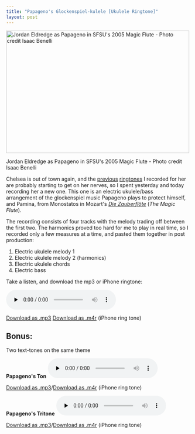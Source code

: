 ```yaml
---
title: "Papageno's Glockenspiel-kulele [Ukulele Ringtone]"
layout: post
---
```


<a href="http://blog.classicalcode.com/wp-content/uploads/2013/05/237_519706926108_6153_n.jpg"><img class="size-large wp-image-1377" alt="Jordan Eldredge as Papageno in SFSU's 2005 Magic Flute - Photo credit Isaac Benelli" src="http://blog.classicalcode.com/wp-content/uploads/2013/05/237_519706926108_6153_n-500x334.jpg" width="500" height="334" /></a>

Jordan Eldredge as Papageno in SFSU's 2005 Magic Flute - Photo credit Isaac Benelli

Chelsea is out of town again, and the <a href="http://blog.classicalcode.com/2011/05/the-surprise-slide-ukulele-micro-song/">previous</a> <a href="http://blog.classicalcode.com/2010/09/electric-ukulele-ring-tone-for-chelsea/">ringtones</a> I recorded for her are probably starting to get on her nerves, so I spent yesterday and today recording her a new one. This one is an electric ukulele/bass arrangement of the glockenspiel music Papageno plays to protect himself, and Pamina, from Monostatos in Mozart's <em><a href="http://en.wikipedia.org/wiki/The_Magic_Flute">Die Zauberflöte</a> </em>(<em>The Magic Flute</em>).

The recording consists of four tracks with the melody trading off between the first two. The harmonics proved too hard for me to play in real time, so I recorded only a few measures at a time, and pasted them together in post production:

1. Electric ukulele melody 1
2. Electric ukulele melody 2 (harmonics)
3. Electric ukulele chords
4. Electric bass

Take a listen, and download the mp3 or iPhone ringtone:

<audio id="wp_mep_2" src="http://blog.classicalcode.com/wp-content/uploads/2013/05/Papagenos-Glockenspiel-kulele.mp3" type="audio/mp3"    controls="controls" preload="none"  ></audio>

<a href="http://blog.classicalcode.com/wp-content/uploads/2013/05/Papagenos-Glockenspiel-kulele.mp3">Download as .mp3</a>
<a href="http://blog.classicalcode.com/wp-content/uploads/2013/05/Papagenos-Glockenspiel-kulele.m4r">Download as .m4r</a> (iPhone ring tone)

<h2><strong>Bonus:</strong></h2>
<strong> </strong>Two text-tones on the same theme

<strong>Papageno's Ton</strong>
<audio id="wp_mep_3" src="http://blog.classicalcode.com/wp-content/uploads/2013/05/Papagenos-Ton.mp3" type="audio/mp3"    controls="controls" preload="none"  ></audio>

<a href="http://blog.classicalcode.com/wp-content/uploads/2013/05/Papagenos-Ton.mp3">Download as .mp3</a>/<a href="http://blog.classicalcode.com/wp-content/uploads/2013/05/Papagenos-Ton.m4r">Download as .m4r</a> (iPhone ring tone)

<strong>Papageno's Tritone</strong>
<audio id="wp_mep_4" src="http://blog.classicalcode.com/wp-content/uploads/2013/05/Papagenos-Tritone.mp3" type="audio/mp3"    controls="controls" preload="none"  ></audio>

<a href="http://blog.classicalcode.com/wp-content/uploads/2013/05/Papagenos-Tritone.mp3">Download as .mp3</a>/<a href="http://blog.classicalcode.com/wp-content/uploads/2013/05/Papagenos-Tritone.m4r">Download as .m4r</a> (iPhone ring tone)
